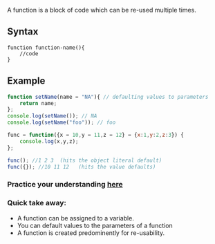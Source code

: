A function is a block of code which can be re-used multiple times. 

## Syntax
```javacript
function function-name(){
    //code
}
```
## Example

```javascript
function setName(name = "NA"){ // defaulting values to parameters
	return name;
};
console.log(setName()); // NA
console.log(setName("foo")); // foo

func = function({x = 10,y = 11,z = 12} = {x:1,y:2,z:3}) {
    console.log(x,y,z);
};

func(); //1 2 3  (hits the object literal default)
func({}); //10 11 12   (hits the value defaults)
```
### Practice your understanding [here](https://onecompiler.com/javascript) 


### Quick take away:

* A function can be assigned to a variable.
* You can default values to the parameters of a function
* A function is created predominently for re-usability.